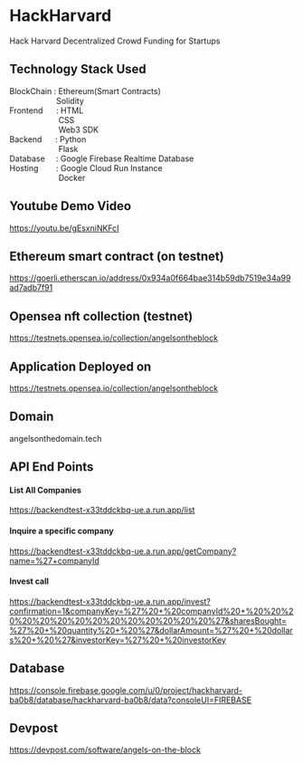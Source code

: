# HackHarvard

Hack Harvard Decentralized Crowd Funding for Startups 

## Technology Stack Used

BlockChain : Ethereum(Smart Contracts) \
&nbsp;&nbsp;&nbsp;&nbsp;&nbsp;&nbsp;&nbsp;&nbsp;&nbsp;&nbsp;&nbsp;&nbsp;&nbsp;&nbsp;&nbsp;&nbsp;&nbsp;&nbsp;&nbsp;&nbsp; Solidity \
Frontend&nbsp;&nbsp;&nbsp;&nbsp;&nbsp;  : HTML \
&nbsp;&nbsp;&nbsp;&nbsp;&nbsp;&nbsp;&nbsp;&nbsp;&nbsp;&nbsp;&nbsp;&nbsp;&nbsp;&nbsp;&nbsp;&nbsp;&nbsp;&nbsp;&nbsp;&nbsp;&nbsp;&nbsp;CSS \
&nbsp;&nbsp;&nbsp;&nbsp;&nbsp;&nbsp;&nbsp;&nbsp;&nbsp;&nbsp;&nbsp;&nbsp;&nbsp;&nbsp;&nbsp;&nbsp;&nbsp;&nbsp;&nbsp;&nbsp;&nbsp;&nbsp;Web3 SDK \
Backend&nbsp;&nbsp;&nbsp;&nbsp;&nbsp;  : Python \
&nbsp;&nbsp;&nbsp;&nbsp;&nbsp;&nbsp;&nbsp;&nbsp;&nbsp;&nbsp;&nbsp;&nbsp;&nbsp;&nbsp;&nbsp;&nbsp;&nbsp;&nbsp;&nbsp;&nbsp;&nbsp;&nbsp;Flask \
Database&nbsp;&nbsp;&nbsp;&nbsp;  : Google Firebase Realtime Database \
Hosting&nbsp;&nbsp;&nbsp;&nbsp;&nbsp;&nbsp;&nbsp;   : Google Cloud Run Instance \
&nbsp;&nbsp;&nbsp;&nbsp;&nbsp;&nbsp;&nbsp;&nbsp;&nbsp;&nbsp;&nbsp;&nbsp;&nbsp;&nbsp;&nbsp;&nbsp;&nbsp;&nbsp;&nbsp;&nbsp;&nbsp;&nbsp;Docker

## Youtube Demo Video

https://youtu.be/gEsxniNKFcI

## Ethereum smart contract (on testnet)

https://goerli.etherscan.io/address/0x934a0f664bae314b59db7519e34a99ad7adb7f91

## Opensea nft collection (testnet)

https://testnets.opensea.io/collection/angelsontheblock

## Application Deployed on

https://testnets.opensea.io/collection/angelsontheblock

## Domain

angelsonthedomain.tech

## API End Points

#### List All Companies 

https://backendtest-x33tddckbq-ue.a.run.app/list

#### Inquire a specific company

https://backendtest-x33tddckbq-ue.a.run.app/getCompany?name=%27+companyId

#### Invest call

https://backendtest-x33tddckbq-ue.a.run.app/invest?confirmation=1&companyKey=%27%20+%20companyId%20+%20%20%20%20%20%20%20%20%20%20%20%20%20%20%27&sharesBought=%27%20+%20quantity%20+%20%27&dollarAmount=%27%20+%20dollars%20+%20%27&investorKey=%27%20+%20investorKey

## Database

https://console.firebase.google.com/u/0/project/hackharvard-ba0b8/database/hackharvard-ba0b8/data?consoleUI=FIREBASE

## Devpost

https://devpost.com/software/angels-on-the-block
